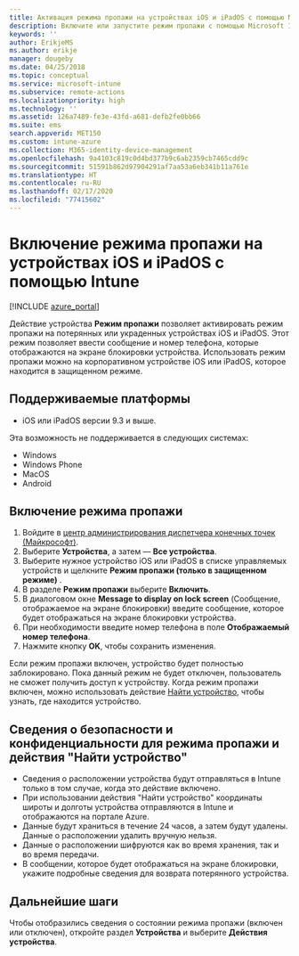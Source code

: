 ```yaml
---
title: Активация режима пропажи на устройствах iOS и iPadOS с помощью Microsoft Intune в Azure | Документация Майкрософт
description: Включите или запустите режим пропажи с помощью Microsoft Intune, чтобы настроить сообщение, которое будет отображаться на экране блокировки потерянного или украденного устройства iOS или iPadOS. И ознакомьтесь со сведениями о безопасности и конфиденциальности при использовании действия "Режим пропажи".
keywords: ''
author: ErikjeMS
ms.author: erikje
manager: dougeby
ms.date: 04/25/2018
ms.topic: conceptual
ms.service: microsoft-intune
ms.subservice: remote-actions
ms.localizationpriority: high
ms.technology: ''
ms.assetid: 126a7489-fe3e-43fd-a681-defb2fe0bb66
ms.suite: ems
search.appverid: MET150
ms.custom: intune-azure
ms.collection: M365-identity-device-management
ms.openlocfilehash: 9a4103c819c0d4bd377b9c6ab2359cb7465cdd9c
ms.sourcegitcommit: 51591b862d97904291af7aa53a6eb341b11a761e
ms.translationtype: HT
ms.contentlocale: ru-RU
ms.lasthandoff: 02/17/2020
ms.locfileid: "77415602"
---
```

# <a name="enable-lost-mode-on-iosipados-devices-with-intune"></a>Включение режима пропажи на устройствах iOS и iPadOS с помощью Intune

[!INCLUDE [azure_portal](../includes/azure_portal.md)]

Действие устройства **Режим пропажи** позволяет активировать режим пропажи на потерянных или украденных устройствах iOS и iPadOS. Этот режим позволяет ввести сообщение и номер телефона, которые отображаются на экране блокировки устройства. Использовать режим пропажи можно на корпоративном устройстве iOS или iPadOS, которое находится в защищенном режиме.

## <a name="supported-platforms"></a>Поддерживаемые платформы

- iOS или iPadOS версии 9.3 и выше.

Эта возможность не поддерживается в следующих системах: 
- Windows
- Windows Phone
- MacOS
- Android

## <a name="enable-lost-mode"></a>Включение режима пропажи

1. Войдите в [центр администрирования диспетчера конечных точек (Майкрософт)](https://go.microsoft.com/fwlink/?linkid=2109431).
3. Выберите **Устройства**, а затем — **Все устройства**.
4. Выберите нужное устройство iOS или iPadOS в списке управляемых устройств и щелкните **Режим пропажи (только в защищенном режиме)** .
5. В разделе **Режим пропажи** выберите **Включить**.
6. В диалоговом окне **Message to display on lock screen** (Сообщение, отображаемое на экране блокировки) введите сообщение, которое будет отображаться на экране блокировки устройства.
7. При необходимости введите номер телефона в поле **Отображаемый номер телефона**.
6. Нажмите кнопку **OK**, чтобы сохранить изменения.

Если режим пропажи включен, устройство будет полностью заблокировано. Пока данный режим не будет отключен, пользователь не сможет получить доступ к устройству. Когда режим пропажи включен, можно использовать действие [Найти устройство](device-locate.md), чтобы узнать, где находится устройство.

## <a name="security-and-privacy-information-for-the-lost-mode-and-locate-device-actions"></a>Сведения о безопасности и конфиденциальности для режима пропажи и действия "Найти устройство"
- Сведения о расположении устройства будут отправляться в Intune только в том случае, когда это действие включено.
- При использовании действия "Найти устройство" координаты широты и долготы устройства отправляются в Intune и отображаются на портале Azure.
- Данные будут храниться в течение 24 часов, а затем будут удалены. Данные о расположении удалить вручную нельзя.
- Данные о расположении шифруются как во время хранения, так и во время передачи.
- В сообщении, которое будет отображаться на экране блокировки, укажите подробные сведения для возврата потерянного устройства.

## <a name="next-steps"></a>Дальнейшие шаги

Чтобы отобразились сведения о состоянии режима пропажи (включен или отключен), откройте раздел **Устройства** и выберите **Действия устройства**.

